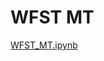 # WFST MT

[WFST_MT.ipynb](https://github.com/ye-kyaw-thu/wfst_nlp_tutorials/blob/main/wfst_mt/my-rk/WFST_MT.ipynb)  
